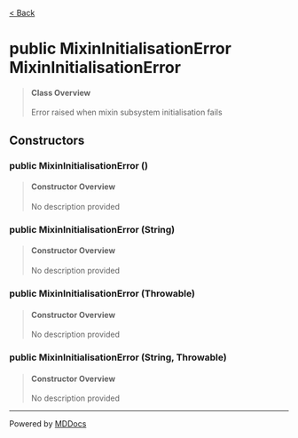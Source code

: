 [< Back](../README.md)
# public MixinInitialisationError MixinInitialisationError #
>#### Class Overview ####
>Error raised when mixin subsystem initialisation fails
## Constructors ##
### public MixinInitialisationError () ###
>#### Constructor Overview ####
>No description provided
>
### public MixinInitialisationError (String) ###
>#### Constructor Overview ####
>No description provided
>
### public MixinInitialisationError (Throwable) ###
>#### Constructor Overview ####
>No description provided
>
### public MixinInitialisationError (String, Throwable) ###
>#### Constructor Overview ####
>No description provided
>

---
Powered by [MDDocs](https://github.com/VRCube/MDDocs)